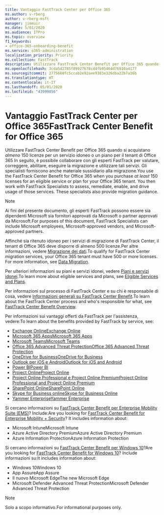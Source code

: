 ```yaml
---
title: Vantaggio FastTrack Center per Office 365
ms.author: v-rberg
author: v-rberg-msft
manager: jimmuir
ms.date: 5/01/2020
ms.audience: ITPro
ms.topic: overview
f1_keywords:
- office-365-onboarding-benefit
ms.service: o365-administration
localization_priority: Priority
ms.collection: FastTrack
description: Utilizzare FastTrack Center Benefit per Office 365 quando si acquistano almeno 150 licenze per un servizio idoneo o un piano per il tenant di Office 365 In seguito, è possibile collaborare con gli esperti FastTrack per valutare, correggere, abilitare, eseguire la migrazione e utilizzare tali servizi. Gli specialisti forniscono anche materiale sussidiario alla migrazione.
ms.openlocfilehash: 3cda5d2785f89927678cd4fb95464d76910a4177
ms.sourcegitcommit: 2775660fc5ccab2e92aee9383e326dba22b7a16b
ms.translationtype: HT
ms.contentlocale: it-IT
ms.lasthandoff: 05/01/2020
ms.locfileid: "43999856"
---
```

# <a name="fasttrack-center-benefit-for-office-365"></a><span data-ttu-id="47a4a-105">Vantaggio FastTrack Center per Office 365</span><span class="sxs-lookup"><span data-stu-id="47a4a-105">FastTrack Center Benefit for Office 365</span></span>

<span data-ttu-id="47a4a-p102">Utilizzare FastTrack Center Benefit per Office 365 quando si acquistano *almeno* 150 licenze per un servizio idoneo o un piano per il tenant di Office 365 In seguito, è possibile collaborare con gli esperti FastTrack per valutare, correggere, abilitare, eseguire la migrazione e utilizzare tali servizi. Gli specialisti forniscono anche materiale sussidiario alla migrazione.</span><span class="sxs-lookup"><span data-stu-id="47a4a-p102">You use the FastTrack Center Benefit for Office 365 when you purchase  *at least*  150 licenses for an eligible service or plan for your Office 365 tenant. You then work with FastTrack Specialists to assess, remediate, enable, and drive usage of those services. These specialists also provide migration guidance.</span></span> 
  
> [!NOTE]
> <span data-ttu-id="47a4a-109">Ai fini del presente documento, gli esperti FastTrack possono essere sia dipendenti Microsoft sia fornitori approvati da Microsoft o partner approvati da Microsoft.</span><span class="sxs-lookup"><span data-stu-id="47a4a-109">For purposes of this document, FastTrack Specialists can include Microsoft employees, Microsoft-approved vendors, and Microsoft-approved partners.</span></span> 
  
<span data-ttu-id="47a4a-p103">Affinché sia ritenuto idoneo per i servizi di migrazione di FastTrack Center, il tenant di Office 365 deve disporre di almeno 500 licenze.Per altre informazioni, vedere [Migrazione dei dati](O365-data-migration.md).</span><span class="sxs-lookup"><span data-stu-id="47a4a-p103">To qualify for FastTrack Center migration services, your Office 365 tenant must have 500 or more licenses. For more information, see [Data Migration](O365-data-migration.md).</span></span>
  
<span data-ttu-id="47a4a-112">Per ulteriori informazioni su piani e servizi idonei, vedere [Piani e servizi idonei](M365-eligible-services-and-plans.md).</span><span class="sxs-lookup"><span data-stu-id="47a4a-112">To learn more about eligible services and plans, see [Eligible Services and Plans](M365-eligible-services-and-plans.md).</span></span>
  
<span data-ttu-id="47a4a-113">Per informazioni sul processo di FastTrack Center e su chi è responsabile di cosa, vedere [Informazioni generali su FastTrack Center Benefit](O365-fasttrack-benefit-overview.md).</span><span class="sxs-lookup"><span data-stu-id="47a4a-113">To learn about the FastTrack Center process and who's responsible for what, see [FastTrack Center Benefit Overview](O365-fasttrack-benefit-overview.md).</span></span>

<span data-ttu-id="47a4a-114">Per informazioni sui vantaggi offerti da FastTrack per l'assistenza, vedere:</span><span class="sxs-lookup"><span data-stu-id="47a4a-114">To learn about the benefits provided by FastTrack by service, see:</span></span>

- [<span data-ttu-id="47a4a-115">Exchange Online</span><span class="sxs-lookup"><span data-stu-id="47a4a-115">Exchange Online</span></span>](O365-fasttrack-responsibilities.md#exchange-online)
- [<span data-ttu-id="47a4a-116">Microsoft 365 Apps</span><span class="sxs-lookup"><span data-stu-id="47a4a-116">Microsoft 365 Apps</span></span>](O365-fasttrack-responsibilities.md#microsoft-365-apps)
- [<span data-ttu-id="47a4a-117">Microsoft Teams</span><span class="sxs-lookup"><span data-stu-id="47a4a-117">Microsoft Teams</span></span>](O365-fasttrack-responsibilities.md#microsoft-teams)
- [<span data-ttu-id="47a4a-118">Office 365 Advanced Threat Protection</span><span class="sxs-lookup"><span data-stu-id="47a4a-118">Office 365 Advanced Threat Protection</span></span>](O365-fasttrack-responsibilities.md#office-365-advanced-threat-protection)
- [<span data-ttu-id="47a4a-119">OneDrive for Business</span><span class="sxs-lookup"><span data-stu-id="47a4a-119">OneDrive for Business</span></span>](O365-fasttrack-responsibilities.md#onedrive-for-business)
- [<span data-ttu-id="47a4a-120">Outlook per iOS e Android</span><span class="sxs-lookup"><span data-stu-id="47a4a-120">Outlook for iOS and Android</span></span>](O365-fasttrack-responsibilities.md#outlook-for-ios-and-android)
- [<span data-ttu-id="47a4a-121">Power BI</span><span class="sxs-lookup"><span data-stu-id="47a4a-121">Power BI</span></span>](O365-fasttrack-responsibilities.md#power-bi)
- [<span data-ttu-id="47a4a-122">Project Online</span><span class="sxs-lookup"><span data-stu-id="47a4a-122">Project Online</span></span>](O365-fasttrack-responsibilities.md#project-online)
- [<span data-ttu-id="47a4a-123">Project Online Professional e Project Online Premium</span><span class="sxs-lookup"><span data-stu-id="47a4a-123">Project Online Professional and Project Online Premium</span></span>](O365-fasttrack-responsibilities.md#project-online-professional-and-project-online-premium)
- [<span data-ttu-id="47a4a-124">SharePoint Online</span><span class="sxs-lookup"><span data-stu-id="47a4a-124">SharePoint Online</span></span>](O365-fasttrack-responsibilities.md#sharepoint-online)
- [<span data-ttu-id="47a4a-125">Skype for Business online</span><span class="sxs-lookup"><span data-stu-id="47a4a-125">Skype for Business Online</span></span>](O365-fasttrack-responsibilities.md#skype-for-business-online)
- [<span data-ttu-id="47a4a-126">Yammer Enterprise</span><span class="sxs-lookup"><span data-stu-id="47a4a-126">Yammer Enterprise</span></span>](O365-fasttrack-responsibilities.md#yammer-enterprise)
  
<span data-ttu-id="47a4a-p104">Si cercano informazioni su [FastTrack Center Benefit per Enterprise Mobility Suite (EMS)](EMS-fasttrack-benefit-for-EMS.md)? Include:</span><span class="sxs-lookup"><span data-stu-id="47a4a-p104">Are you looking for [FastTrack Center Benefit for Enterprise Mobility + Security](EMS-fasttrack-benefit-for-EMS.md)? It includes information about:</span></span>
  
- <span data-ttu-id="47a4a-129">Microsoft Intune</span><span class="sxs-lookup"><span data-stu-id="47a4a-129">Microsoft Intune</span></span>
- <span data-ttu-id="47a4a-130">Azure Active Directory Premium</span><span class="sxs-lookup"><span data-stu-id="47a4a-130">Azure Active Directory Premium</span></span> 
- <span data-ttu-id="47a4a-131">Azure Information Protection</span><span class="sxs-lookup"><span data-stu-id="47a4a-131">Azure Information Protection</span></span>

<span data-ttu-id="47a4a-132">Si cercano informazioni su [FastTrack Center Benefit per Windows 10](Win-10-fasttrack-benefit-for-Windows-10.md)?</span><span class="sxs-lookup"><span data-stu-id="47a4a-132">Are you looking for [FastTrack Center Benefit for Windows 10](Win-10-fasttrack-benefit-for-Windows-10.md)?</span></span> <span data-ttu-id="47a4a-133">Include informazioni su:</span><span class="sxs-lookup"><span data-stu-id="47a4a-133">It includes information about:</span></span>

- <span data-ttu-id="47a4a-134">Windows 10</span><span class="sxs-lookup"><span data-stu-id="47a4a-134">Windows 10</span></span>
- <span data-ttu-id="47a4a-135">App Assure</span><span class="sxs-lookup"><span data-stu-id="47a4a-135">App Assure</span></span>
- <span data-ttu-id="47a4a-136">Il nuovo Microsoft Edge</span><span class="sxs-lookup"><span data-stu-id="47a4a-136">The new Microsoft Edge</span></span>
- <span data-ttu-id="47a4a-137">Microsoft Defender Advanced Threat Protection</span><span class="sxs-lookup"><span data-stu-id="47a4a-137">Microsoft Defender Advanced Threat Protection</span></span>
    
> [!NOTE]
> <span data-ttu-id="47a4a-138">Solo a scopo informativo.</span><span class="sxs-lookup"><span data-stu-id="47a4a-138">For informational purposes only.</span></span> 

